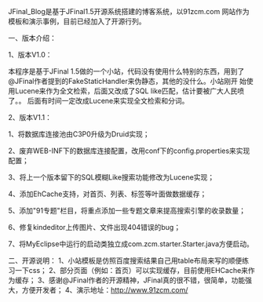 JFinal_Blog是基于JFinal1.5开源系统搭建的博客系统，以91zcm.com 网站作为模板和演示事例，目前已经加入了开源行列。

一、版本介绍：

1、版本V1.0：

本程序是基于JFinal 1.5做的一个小站，代码没有使用什么特别的东西，用到了@JFinal作者提到的FakeStaticHandler来伪静态，其他的没什么。小站刚开 始使用Lucene来作为全文检索，后面又改成了SQL like匹配，估计要被广大人民喷了。。 后面有时间一定改成Lucene来实现全文检索和分词。

2、版本V1.1：

1、将数据库连接池由C3P0升级为Druid实现；

2、废弃WEB-INF下的数据库连接配置，改用conf下的config.properties来实现配置；

3、将上一个版本留下的SQL模糊Like搜索功能修改为Lucene实现；

4、添加EhCache支持，对首页、列表、标签等叶面做数据缓存；

5、添加"91专题"栏目，将重点添加一些专题文章来提高搜索引擎的收录数量；

6、修复kindeditor上传图片、文件出现404错误的bug；

7、将MyEclipse中运行的启动类独立成com.zcm.starter.Starter.java方便启动。

二、开源说明：
1、小站模板是仿照百度搜索结果自己用table布局来写的顺便练习一下css；
2、部分页面（例如：首页）可以实现缓存，目前使用EHCache来作为缓存；
3、感谢@JFinal作者的开源精神，JFinal真的很不错，很简单，功能强大，方便开发者；
4、演示地址：http://www.91zcm.com/
